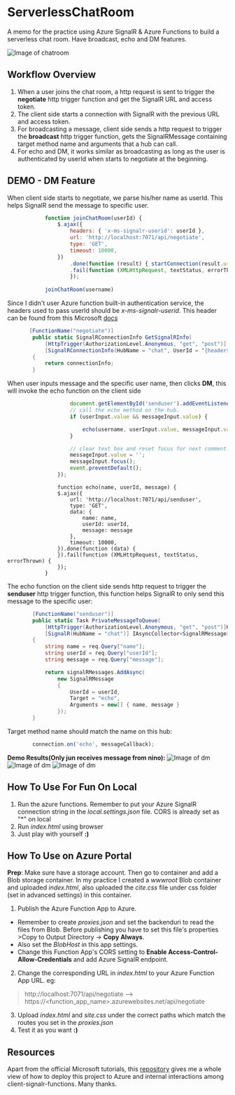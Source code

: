# ServerlessChatRoom
A memo for the practice using Azure SignalR &amp; Azure Functions to build a serverless chat room. Have broadcast, echo and DM features.

![Image of chatroom](images/chatroom_joined_broadcast.PNG)

## Workflow Overview
1) When a user joins the chat room, a http request is sent to trigger the **negotiate** http trigger function and get the SignalR URL and access token.
2) The client side starts a connection with SignalR with the previous URL and access token.
3) For broadcasting a message, client side sends a http request to trigger the **broadcast** http trigger function, gets the SignalRMessage containing target method name and arguments that a hub can call.
4) For echo and DM, it works similar as broadcasting as long as the user is authenticated by userId when starts to negotiate at the beginning.

## DEMO - DM Feature
When client side starts to negotiate, we parse his/her name as userId. This helps SignalR send the message to specific user.
```javascript
            function joinChatRoom(userId) {
                $.ajax({
                    headers: { 'x-ms-signalr-userid': userId },
                    url: 'http://localhost:7071/api/negotiate',
                    type: 'GET',
                    timeout: 10000,
                })
                    .done(function (result) { startConnection(result.url, result.accessToken) })
                    .fail(function (XMLHttpRequest, textStatus, errorThrown) {
                    });
           
            joinChatRoom(username)
```
Since I didn't user Azure function built-in authentication service, the headers used to pass userId should be *x-ms-signalr-userid*.
This header can be found from this Microsoft [docs](https://github.com/Azure/azure-functions-signalrservice-extension/blob/bcc4e549f8306b0f869e001572ec35ce69d81f6c/samples/simple-chat/content/index.html#L143)
```C#
       [FunctionName("negotiate")]
        public static SignalRConnectionInfo GetSignalRInfo(
            [HttpTrigger(AuthorizationLevel.Anonymous, "get", "post")] HttpRequest req,
            [SignalRConnectionInfo(HubName = "chat", UserId = "{headers.x-ms-signalr-userid}")] SignalRConnectionInfo connectionInfo)
        {
            return connectionInfo;
        }
```
When user inputs message and the specific user name, then clicks **DM**, this will invoke the echo function on the client side
```javascript
                    document.getElementById('senduser').addEventListener('click', function (event) {
                    // call the echo method on the hub.
                    if (userInput.value && messageInput.value) {

                        echo(username, userInput.value, messageInput.value);
                    }

                    // clear text box and reset focus for next comment.
                    messageInput.value = '';
                    messageInput.focus();
                    event.preventDefault();
                });
```
```javarscript
                function echo(name, userId, message) {
                $.ajax({
                    url: 'http://localhost:7071/api/senduser',
                    type: 'GET',
                    data: {
                        name: name,
                        userId: userId,
                        message: message
                    },
                    timeout: 10000,
                }).done(function (data) {
                }).fail(function (XMLHttpRequest, textStatus, errorThrown) {
                });
            }
```
The echo function on the client side sends http request to trigger the **senduser** http trigger function, this function helps SignalR to only send this message to the specific user:
```csharp
        [FunctionName("senduser")]
        public static Task PrivateMessageToQueue(
            [HttpTrigger(AuthorizationLevel.Anonymous, "get", "post")]HttpRequest req,
            [SignalR(HubName = "chat")] IAsyncCollector<SignalRMessage> signalRMessages)
        {
            string name = req.Query["name"];
            string userId = req.Query["userId"];
            string message = req.Query["message"];

            return signalRMessages.AddAsync(
                new SignalRMessage
                {
                    UserId = userId,
                    Target = "echo",
                    Arguments = new[] { name, message }
                });
        }
```
Target method name should match the name on this hub:
```javascript
        connection.on('echo', messageCallback);
```
**Demo Results(Only jun receives message from nino):**
![Image of dm](images/chatroom_dm_1.PNG)
![Image of dm](images/chatroom_dm_2.PNG)
![Image of dm](images/chatroom_dm_3.PNG)


## How To Use For Fun On Local
1) Run the azure functions. Remember to put your Azure SignalR connection string in the *local.settings.json* file. CORS is already set as "\*" on local
2) Run *index.html* using browser
3) Just play with yourself **:)**

## How To Use on Azure Portal
**Prep**: Make sure have a storage account. Then go to container and add a Blob storage container. In my practice I created a *wwwroot* Blob container and uploaded *index.html*, also uploaded the *cite.css* file under css folder (set in advanced settings) in this container.

1) Publish the Azure Function App to Azure. 
- Remember to create *proxies.json* and set the backenduri to read the files from Blob. Before publishing you have to set this file's properties >Copy to Output Directory -> **Copy Always**. 
- Also set the *BlobHost* in this app settings.
- Change this Function App's CORS setting to **Enable Access-Control-Allow-Credentials** and add Azure SignalR endpoint.
2) Change the corresponding URL in *index.html* to your Azure Function App URL. eg:
> http://localhost:7071/api/negotiate --> https://<function_app_name>.azurewebsites.net/api/negotiate
3) Upload *index.html* and *site.css* under the correct paths which match the routes you set in the *proxies.json*
4) Test it as you want **:)**

## Resources
Apart from the official Microsoft tutorials, this [repository](https://github.com/yossy6954/ServerlessChatRoom) gives me a whole view of how to deploy this project to Azure and internal interactions among client-signalr-functions. Many thanks.



